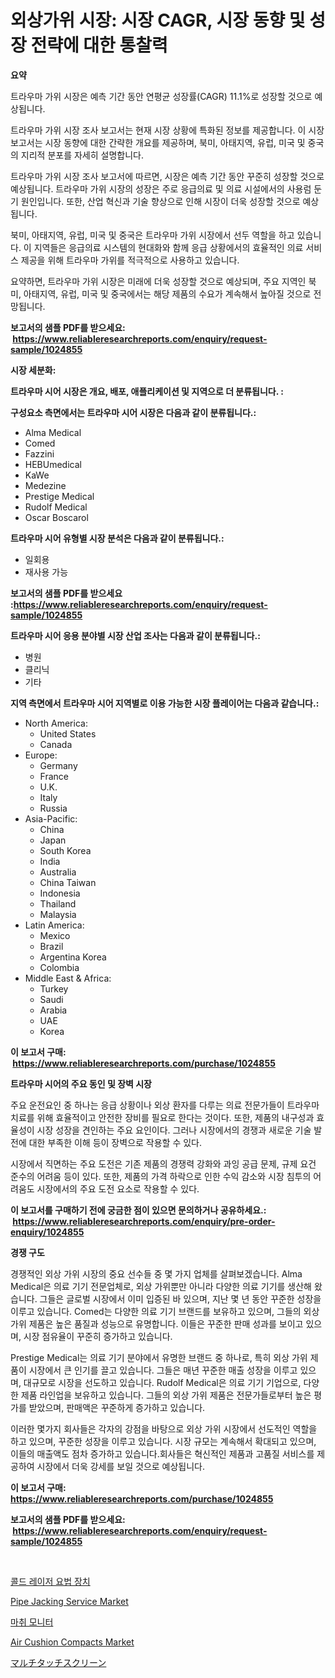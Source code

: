 <p><h1>외상가위 시장: 시장 CAGR, 시장 동향 및 성장 전략에 대한 통찰력</h1></p><p><strong>요약</strong></p>
<p><p>트라우마 가위 시장은 예측 기간 동안 연평균 성장률(CAGR) 11.1%로 성장할 것으로 예상됩니다. </p><p>트라우마 가위 시장 조사 보고서는 현재 시장 상황에 특화된 정보를 제공합니다. 이 시장 보고서는 시장 동향에 대한 간략한 개요를 제공하며, 북미, 아태지역, 유럽, 미국 및 중국의 지리적 분포를 자세히 설명합니다.</p><p>트라우마 가위 시장 조사 보고서에 따르면, 시장은 예측 기간 동안 꾸준히 성장할 것으로 예상됩니다. 트라우마 가위 시장의 성장은 주로 응급의료 및 의료 시설에서의 사용럼 둔기 원인입니다. 또한, 산업 혁신과 기술 향상으로 인해 시장이 더욱 성장할 것으로 예상됩니다. </p><p>북미, 아태지역, 유럽, 미국 및 중국은 트라우마 가위 시장에서 선두 역할을 하고 있습니다. 이 지역들은 응급의료 시스템의 현대화와 함께 응급 상황에서의 효율적인 의료 서비스 제공을 위해 트라우마 가위를 적극적으로 사용하고 있습니다. </p><p>요약하면, 트라우마 가위 시장은 미래에 더욱 성장할 것으로 예상되며, 주요 지역인 북미, 아태지역, 유럽, 미국 및 중국에서는 해당 제품의 수요가 계속해서 높아질 것으로 전망됩니다.</p></p>
<p><strong>보고서의 샘플 PDF를 받으세요: &nbsp;<a href="https://www.reliableresearchreports.com/enquiry/request-sample/1024855">https://www.reliableresearchreports.com/enquiry/request-sample/1024855</a></strong></p>
<p><strong>시장 세분화:</strong></p>
<p><strong> 트라우마 시어 시장은 개요, 배포, 애플리케이션 및 지역으로 더 분류됩니다. :</strong></p>
<p><strong>구성요소 측면에서는 트라우마 시어 시장은 다음과 같이 분류됩니다.:</strong></p>
<p><ul><li>Alma Medical</li><li>Comed</li><li>Fazzini</li><li>HEBUmedical</li><li>KaWe</li><li>Medezine</li><li>Prestige Medical</li><li>Rudolf Medical</li><li>Oscar Boscarol</li></ul></p>
<p><strong> 트라우마 시어 유형별 시장 분석은 다음과 같이 분류됩니다.:</strong></p>
<p><ul><li>일회용</li><li>재사용 가능</li></ul></p>
<p><strong>보고서의 샘플 PDF를 받으세요 :<a href="https://www.reliableresearchreports.com/enquiry/request-sample/1024855">https://www.reliableresearchreports.com/enquiry/request-sample/1024855</a></strong></p>
<p><strong> 트라우마 시어 응용 분야별 시장 산업 조사는 다음과 같이 분류됩니다.:</strong></p>
<p><ul><li>병원</li><li>클리닉</li><li>기타</li></ul></p>
<p><strong>지역 측면에서 트라우마 시어 지역별로 이용 가능한 시장 플레이어는 다음과 같습니다.:</strong></p>
<p><ul>
    <li>
        North America:
        <ul>
            <li>United States</li>
            <li>Canada</li>
        </ul>
    </li>
    <li>
        Europe:
        <ul>
            <li>Germany</li>
            <li>France</li>
            <li>U.K.</li>
            <li>Italy</li>
            <li>Russia</li>
        </ul>
    </li>
    <li>
        Asia-Pacific:
        <ul>
            <li>China</li>
            <li>Japan</li>
            <li>South Korea</li>
            <li>India</li>
            <li>Australia</li>
            <li>China Taiwan</li>
            <li>Indonesia</li>
            <li>Thailand</li>
            <li>Malaysia</li>
        </ul>
    </li>
    <li>
        Latin America:
        <ul>
            <li>Mexico</li>
            <li>Brazil</li>
            <li>Argentina Korea</li>
            <li>Colombia</li>
        </ul>
    </li>
    <li>
        Middle East & Africa:
        <ul>
            <li>Turkey</li>
            <li>Saudi</li>
            <li>Arabia</li>
            <li>UAE</li>
            <li>Korea</li>
        </ul>
    </li>
    </ul></p>
<p><strong>이 보고서 구매: &nbsp;<a href="https://www.reliableresearchreports.com/purchase/1024855">https://www.reliableresearchreports.com/purchase/1024855</a></strong></p>
<p><strong>트라우마 시어의 주요 동인 및 장벽 시장</strong></p>
<p><p>주요 운전요인 중 하나는 응급 상황이나 외상 환자를 다루는 의료 전문가들이 트라우마 치료를 위해 효율적이고 안전한 장비를 필요로 한다는 것이다. 또한, 제품의 내구성과 효율성이 시장 성장을 견인하는 주요 요인이다. 그러나 시장에서의 경쟁과 새로운 기술 발전에 대한 부족한 이해 등이 장벽으로 작용할 수 있다.</p><p>시장에서 직면하는 주요 도전은 기존 제품의 경쟁력 강화와 과잉 공급 문제, 규제 요건 준수의 어려움 등이 있다. 또한, 제품의 가격 하락으로 인한 수익 감소와 시장 침투의 어려움도 시장에서의 주요 도전 요소로 작용할 수 있다.</p></p>
<p><strong>이 보고서를 구매하기 전에 궁금한 점이 있으면 문의하거나 공유하세요.: &nbsp;<a href="https://www.reliableresearchreports.com/enquiry/pre-order-enquiry/1024855">https://www.reliableresearchreports.com/enquiry/pre-order-enquiry/1024855</a></strong></p>
<p><strong>경쟁 구도</strong></p>
<p><p>경쟁적인 외상 가위 시장의 중요 선수들 중 몇 가지 업체를 살펴보겠습니다. Alma Medical은 의료 기기 전문업체로, 외상 가위뿐만 아니라 다양한 의료 기기를 생산해 왔습니다. 그들은 글로벌 시장에서 이미 입증된 바 있으며, 지난 몇 년 동안 꾸준한 성장을 이루고 있습니다. Comed는 다양한 의료 기기 브랜드를 보유하고 있으며, 그들의 외상 가위 제품은 높은 품질과 성능으로 유명합니다. 이들은 꾸준한 판매 성과를 보이고 있으며, 시장 점유율이 꾸준히 증가하고 있습니다.</p><p>Prestige Medical는 의료 기기 분야에서 유명한 브랜드 중 하나로, 특히 외상 가위 제품이 시장에서 큰 인기를 끌고 있습니다. 그들은 매년 꾸준한 매출 성장을 이루고 있으며, 대규모로 시장을 선도하고 있습니다. Rudolf Medical은 의료 기기 기업으로, 다양한 제품 라인업을 보유하고 있습니다. 그들의 외상 가위 제품은 전문가들로부터 높은 평가를 받았으며, 판매액은 꾸준하게 증가하고 있습니다.</p><p>이러한 몇가지 회사들은 각자의 강점을 바탕으로 외상 가위 시장에서 선도적인 역할을 하고 있으며, 꾸준한 성장을 이루고 있습니다. 시장 규모는 계속해서 확대되고 있으며, 이들의 매출액도 점차 증가하고 있습니다.회사들은 혁신적인 제품과 고품질 서비스를 제공하여 시장에서 더욱 강세를 보일 것으로 예상됩니다.</p></p>
<p><strong>이 보고서 구매: &nbsp; <a href="https://www.reliableresearchreports.com/purchase/1024855">https://www.reliableresearchreports.com/purchase/1024855</a></strong></p>
<p><strong>보고서의 샘플 PDF를 받으세요: &nbsp;<a href="https://www.reliableresearchreports.com/enquiry/request-sample/1024855">https://www.reliableresearchreports.com/enquiry/request-sample/1024855</a></strong><strong></strong></p>
<p>&nbsp;</p>
<p><p><a href="https://github.com/trmesnao7959541/Market-Research-Report-List-1/blob/main/40811984767.md">콜드 레이저 요법 장치</a></p><p><a href="https://issuu.com/reportprime-2/docs/pipe-jacking-service-market-size-2030.pptx">Pipe Jacking Service Market</a></p><p><a href="https://medium.com/@ishacian.georges/%EB%A7%88%EC%B7%A8-%EB%AA%A8%EB%8B%88%ED%84%B0-%EC%8B%9C%EC%9E%A5-%EC%A0%84%EB%A7%9D-%EC%82%B0%EC%97%85-%EA%B0%9C%EC%9A%94-%EB%B0%8F-%EC%98%88%EC%B8%A1-2024%EB%85%84%EB%B6%80%ED%84%B0-2031%EB%85%84%EA%B9%8C%EC%A7%80-e222591ab572">마취 모니터</a></p><p><a href="https://github.com/jhcraigie/Market-Research-Report-List-2/blob/main/air-cushion-compacts-market.md">Air Cushion Compacts Market</a></p><p><a href="https://github.com/xnljig2898992/Market-Research-Report-List-1/blob/main/49843015194.md">マルチタッチスクリーン</a></p></p>